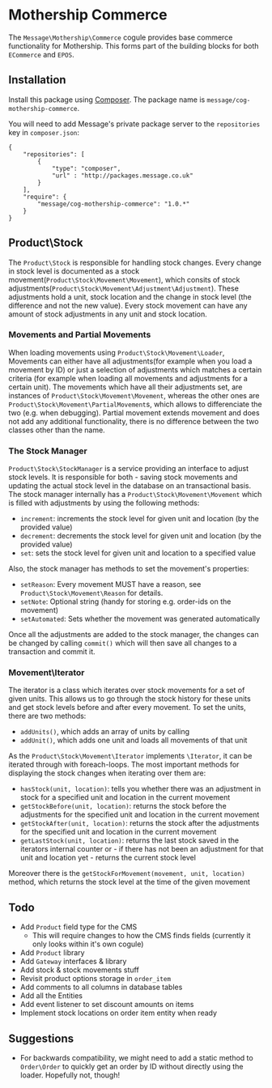 # Mothership Commerce

The `Message\Mothership\Commerce` cogule provides base commerce functionality for Mothership. This forms part of the building blocks for both `ECommerce` and `EPOS`.

## Installation

Install this package using [Composer](http://getcomposer.org/). The package name is `message/cog-mothership-commerce`.

You will need to add Message's private package server to the `repositories` key in `composer.json`:

	{
		"repositories": [
			{
				"type": "composer",
				"url" : "http://packages.message.co.uk"
			}
		],
		"require": {
			"message/cog-mothership-commerce": "1.0.*"
		}
	}

## Product\Stock
The `Product\Stock` is responsible for handling stock changes.
Every change in stock level is documented as a stock movement(`Product\Stock\Movement\Movement`), which consits of stock adjustments(`Product\Stock\Movement\Adjustment\Adjustment`).
These adjustments hold a unit, stock location and the change in stock level (the difference and not the new value).
Every stock movement can have any amount of stock adjustments in any unit and stock location.

### Movements and Partial Movements
When loading movements using `Product\Stock\Movement\Loader`, Movements can either have all adjustments(for example when you load a movement by ID) or just a selection of adjustments which matches a certain criteria (for example when loading all movements and adjustments for a certain unit).
The movements which have all their adjustments set, are instances of `Product\Stock\Movement\Movement`, whereas the other ones are `Product\Stock\Movement\PartialMovement`s, which allows to differenciate the two (e.g. when debugging).
Partial movement extends movement and does not add any additional functionality, there is no difference between the two classes other than the name.

### The Stock Manager
`Product\Stock\StockManager` is a service providing an interface to adjust stock levels.
It is responsible for both - saving stock movements and updating the actual stock level in the database on an transactional basis.
The stock manager internally has a `Product\Stock\Movement\Movement` which is filled with adjustments by using the following methods:
* `increment`: increments the stock level for given unit and location (by the provided value)
* `decrement`: decrements the stock level for given unit and location (by the provided value)
* `set`: sets the stock level for given unit and location to a specified value

Also, the stock manager has methods to set the movement's properties:
* `setReason`: Every movement MUST have a reason, see `Product\Stock\Movement\Reason` for details.
* `setNote`: Optional string (handy for storing e.g. order-ids on the movement)
* `setAutomated`: Sets whether the movement was generated automatically

Once all the adjustments are added to the stock manager, the changes can be changed by calling `commit()` which will then save all changes to a transaction and commit it.

### Movement\Iterator
The iterator is a class which iterates over stock movements for a set of given units.
This allows us to go through the stock history for these units and get stock levels before and after every movement.
To set the units, there are two methods:
* `addUnits()`, which adds an array of units by calling
* `addUnit()`, which adds one unit and loads all movements of that unit

As the `Product\Stock\Movement\Iterator` implements `\Iterator`, it can be iterated through with foreach-loops.
The most important methods for displaying the stock changes when iterating over them are:
* `hasStock(unit, location)`: tells you whether there was an adjustment in stock for a specified unit and location in the current movement
* `getStockBefore(unit, location)`: returns the stock before the adjustments for the specified unit and location in the current movement
* `getStockAfter(unit, location)`: returns the stock after the adjustments for the specified unit and location in the current movement
* `getLastStock(unit, location)`: returns the last stock saved in the iterators internal counter or - if there has not been an adjustment for that unit and location yet - returns the current stock level

Moreover there is the `getStockForMovement(movement, unit, location)` method, which returns the stock level at the time of the given movement

## Todo

* Add `Product` field type for the CMS
	* This will require changes to how the CMS finds fields (currently it only looks within it's own cogule)
* Add `Product` library
* Add `Gateway` interfaces & library
* Add stock & stock movements stuff
* Revisit product options storage in `order_item`
* Add comments to all columns in database tables
* Add all the Entities
* Add event listener to set discount amounts on items
* Implement stock locations on order item entity when ready

## Suggestions

* For backwards compatibility, we might need to add a static method to `Order\Order` to quickly get an order by ID without directly using the loader. Hopefully not, though!